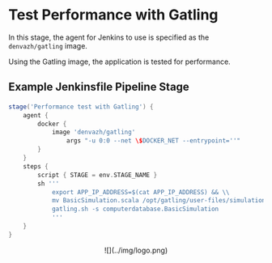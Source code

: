 # Test Performance with Gatling

In this stage, the agent for Jenkins to use is specified as the `denvazh/gatling` image.

Using the Gatling image, the application is tested for performance.

## Example Jenkinsfile Pipeline Stage
```groovy
stage('Performance test with Gatling') {
	agent {
		docker {
			image 'denvazh/gatling'
				args "-u 0:0 --net \$DOCKER_NET --entrypoint=''"
		}
	}
	steps {
		script { STAGE = env.STAGE_NAME }
		sh '''
			export APP_IP_ADDRESS=$(cat APP_IP_ADDRESS) && \\
			mv BasicSimulation.scala /opt/gatling/user-files/simulations/computerdatabase/BasicSimulation.scala && \
			gatling.sh -s computerdatabase.BasicSimulation
			'''
	}
}
```

<center id="footer">
  ![](../img/logo.png)
</center>

